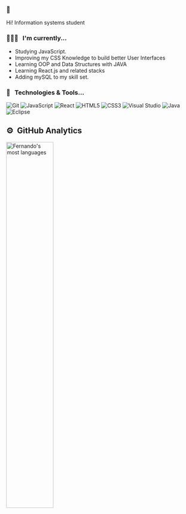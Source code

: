 ### 👋
Hi! Information systems student

### 👨🏻‍💻 &nbsp; I'm currently...

  - Studying JavaScript.
  - Improving my CSS Knowledge to build better User Interfaces
  - Learning OOP and Data Structures with JAVA
  - Learning React.js and related stacks
  - Adding mySQL to my skill set.

### 🔧 &nbsp; Technologies & Tools...
<p align="center">

  <!-- For more icons like these follow : https://github.com/MikeCodesDotNET/ColoredBadges -->
 ![Git](https://img.shields.io/badge/git-%23F05033.svg?style=for-the-badge&logo=git&logoColor=white)
 ![JavaScript](https://img.shields.io/badge/javascript-%23323330.svg?style=for-the-badge&logo=javascript&logoColor=%23F7DF1E)
 ![React](https://img.shields.io/badge/React-20232A?style=for-the-badge&logo=react&logoColor=61DAFB)
 ![HTML5](https://img.shields.io/badge/html5-%23E34F26.svg?style=for-the-badge&logo=html5&logoColor=white)
 ![CSS3](https://img.shields.io/badge/css3-%231572B6.svg?style=for-the-badge&logo=css3&logoColor=white)
 ![Visual Studio](https://img.shields.io/badge/Visual%20Studio-5C2D91.svg?style=for-the-badge&logo=visual-studio&logoColor=white)
 ![Java](https://img.shields.io/badge/java-%23ED8B00.svg?style=for-the-badge&logo=java&logoColor=white)
 ![Eclipse](https://img.shields.io/badge/Eclipse-FE7A16.svg?style=for-the-badge&logo=Eclipse&logoColor=white)
 
 
  
  
  ## ⚙️ &nbsp;GitHub Analytics

<p align="left">
 <!-- <img width="50%" src="https://github-readme-stats.vercel.app/api?username=FernandoValentim43&show_icons=true&theme=vision-friendly-dark%22 alt="Fernando's stats"/>-->
<img width="50%" src="https://github-readme-stats.vercel.app/api/top-langs/?username=FernandoValentim43&layout=compact&theme=vision-friendly-dark" alt="Fernando's most languages"/>
</p>

  


